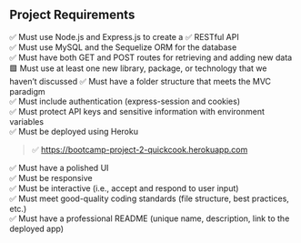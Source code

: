 ## Project Requirements


✅ Must use Node.js and Express.js to create a  ✅ RESTful API  
✅ Must use MySQL and the Sequelize ORM for the database  
✅ Must have both GET and POST routes for retrieving and adding new data  
🟩 Must use at least one new library, package, or technology that we haven’t discussed
✅ Must have a folder structure that meets the MVC paradigm  
✅ Must include authentication (express-session and cookies)  
✅ Must protect API keys and sensitive information with environment variables  
✅ Must be deployed using Heroku

> ✅ https://bootcamp-project-2-quickcook.herokuapp.com

✅ Must have a polished UI  
✅ Must be responsive  
✅ Must be interactive (i.e., accept and respond to user input)  
✅ Must meet good-quality coding standards (file structure, best practices, etc.)  
✅ Must have a professional README (unique name, description, link to the deployed app)  

